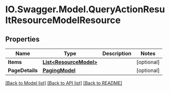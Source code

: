 # IO.Swagger.Model.QueryActionResultResourceModelResource
## Properties

Name | Type | Description | Notes
------------ | ------------- | ------------- | -------------
**Items** | [**List&lt;ResourceModel&gt;**](ResourceModel.md) |  | [optional] 
**PageDetails** | [**PagingModel**](PagingModel.md) |  | [optional] 

[[Back to Model list]](../README.md#documentation-for-models) [[Back to API list]](../README.md#documentation-for-api-endpoints) [[Back to README]](../README.md)

